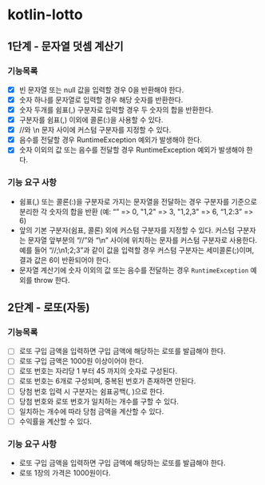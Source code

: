 # kotlin-lotto

## 1단계 - 문자열 덧셈 계산기

### 기능목록

- [x] 빈 문자열 또는 null 값을 입력할 경우 0을 반환해야 한다.
- [x] 숫자 하나를 문자열로 입력할 경우 해당 숫자를 반환한다.
- [x] 숫자 두개를 쉼표(,) 구분자로 입력할 경우 두 숫자의 합을 반환한다.
- [x] 구분자를 쉼표(,) 이외에 콜론(:)을 사용할 수 있다.
- [x] //와 \n 문자 사이에 커스텀 구분자를 지정할 수 있다.
- [x] 음수를 전달할 경우 RuntimeException 예외가 발생해야 한다.
- [x] 숫자 이외의 값 또는 음수를 전달할 경우 RuntimeException 예외가 발생해야 한다.

### 기능 요구 사항

- 쉼표(,) 또는 콜론(:)을 구분자로 가지는 문자열을 전달하는 경우 구분자를 기준으로 분리한 각 숫자의 합을 반환 (예: “” => 0, "1,2" => 3, "1,2,3" => 6, “1,2:3” => 6)
- 앞의 기본 구분자(쉼표, 콜론) 외에 커스텀 구분자를 지정할 수 있다. 커스텀 구분자는 문자열 앞부분의 “//”와 “\n” 사이에 위치하는 문자를 커스텀 구분자로 사용한다. 예를 들어 “//;\n1;2;3”과 같이 값을 입력할 경우 커스텀 구분자는 세미콜론(;)이며, 결과 값은 6이 반환되어야 한다.
- 문자열 계산기에 숫자 이외의 값 또는 음수를 전달하는 경우 `RuntimeException` 예외를 throw 한다.

## 2단계 - 로또(자동)

### 기능목록

 - [ ] 로또 구입 금액을 입력하면 구입 금액에 해당하는 로또를 발급해야 한다.
 - [ ] 로또 구입 금액은 1000원 이상이어야 한다.
 - [ ] 로또 번호는 자리당 1 부터 45 까지의 숫자로 구성된다.
 - [ ] 로또 번호는 6개로 구성되며, 중복된 번호가 존재하면 안된다.
 - [ ] 당첨 번호 입력 시 구분자는 쉼표공백(, )으로 한다.
 - [ ] 당첨 번호와 로또 번호가 일치하는 개수를 구할 수 있다.
 - [ ] 일치하는 개수에 따라 당첨 금액을 계산할 수 있다.
 - [ ] 수익률을 계산할 수 있다.

### 기능 요구 사항

- 로또 구입 금액을 입력하면 구입 금액에 해당하는 로또를 발급해야 한다.
- 로또 1장의 가격은 1000원이다.
